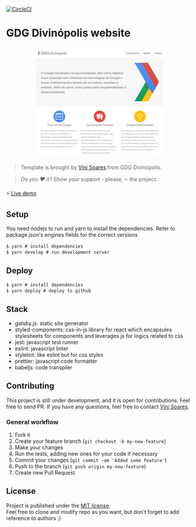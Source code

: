 [![CircleCI](https://circleci.com/gh/gdgdivi/site/tree/master.svg?style=svg)](https://circleci.com/gh/gdgdivi/site/tree/master)

# GDG Divinópolis website

<h3 align="center">
  <a href="https://github.com/gdgdivi/site/blob/master/screenshots/landing-page.png">
  <img src="https://github.com/gdgdivi/site/blob/master/screenshots/landing-page.png?raw=true" alt="GDG Divinópolis Landing Page" width="344">
  </a>
</h3>

> Template is brought by [Vini Soares](https://github.com/viniciussoares) from GDG Divinópolis.

> *Do you :heart: it?* Show your support - please, :star: the project.

:zap: [Live demo](https://gdgdivi.github.io/)

## Setup

You need nodejs to run and yarn to install the dependencies. Refer to package.json's engines fields for the correct versions

```
$ yarn # install dependencies
$ yarn develop # run development server
```

## Deploy

```
$ yarn # install dependencies
$ yarn deploy # deploy to github
```

## Stack

* gatsby.js: static site generator
* styled-components: css-in-js library for react which encapsules stylesheets for components and leverages js for logics related to css
* jest: javascript test runner
* eslint: javascript linter
* stylelint: like eslint but for css styles
* prettier: javascript code formatter
* babeljs: code transpiler


## Contributing

This project is still under development, and it is open for contributions.
Feel free to send PR. If you have any questions, feel free to contact
[Vini Soares](https://github.com/viniciussoares).

### General workflow

1. Fork it
2. Create your feature branch (`git checkout -b my-new-feature`)
3. Make your changes
4. Run the tests, adding new ones for your code if necessary
5. Commit your changes (`git commit -am 'Added some feature'`)
6. Push to the branch (`git push origin my-new-feature`)
7. Create new Pull Request


## License

Project is published under the [MIT license](https://github.com/gdgdivi/site/blob/master/LICENSE).  
Feel free to clone and modify repo as you want, but don't forget to add reference to authors :)
